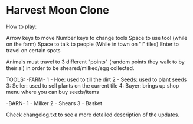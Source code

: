 # Harvest Moon Clone

How to play:

Arrow keys to move
Number keys to change tools
Space to use tool (while on the farm)
Space to talk to people (While in town on "!" tiles)
Enter to travel on certain spots

Animals must travel to 3 different "points" (random points they walk to by their ai) in order to be sheared/milked/egg collected.

TOOLS:
-FARM-
1 - Hoe: used to till the dirt
2 - Seeds: used to plant seeds
3: Seller: used to sell plants on the current tile
4: Buyer: brings up shop menu where you can buy seeds/items

-BARN-
1 - Milker
2 - Shears
3 - Basket

Check changelog.txt to see a more detailed description of the updates.
